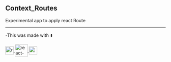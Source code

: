 ## Context_Routes

Experimental app to apply react Route 


<hr />

 -This was made with ⬇️
 
<a href="https://es.reactjs.org/">
<img align="center" alt="react" width="26px" src="https://icongr.am/devicon/react-original.svg?size=148&color=b31919" />
</a>

<a href="https://v5.reactrouter.com/web/guides/quick-start">
<img align="center" alt="react-router" width="40px" src="https://res.cloudinary.com/practicaldev/image/fetch/s--vtI2NHvd--/c_imagga_scale,f_auto,fl_progressive,h_900,q_auto,w_1600/https://dev-to-uploads.s3.amazonaws.com/uploads/articles/q0lj87mz6whntv2zbxdm.png"


<a href="https://getbootstrap.com/">
<img align="center" alt="" width="26px" src="https://icongr.am/devicon/bootstrap-plain.svg?size=148&color=51388a" />
</a>
 
